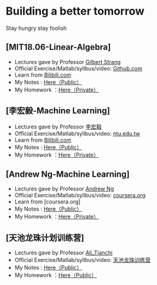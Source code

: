 # Building a better tomorrow  
Stay hungry stay foolish  


## [MIT18.06-Linear-Algebra]
* Lectures gave by Professor [Gilbert Strang](http://math.mit.edu/~gs/)       
* Official Exercise/Matlab/syllbus/video: [Github.com](https://github.com/mitmath/1806/blob/master/summaries.md)  
* Learn from [Bilibili.com](https://www.bilibili.com/video/BV1zx411g7gq?p=2&spm_id_from=pageDriver)     
* My Notes : [Here（Public）](https://github.com/zarjun/Motivated-Learning/blob/main/MIT18.06-Linear-Algebra.md)  
* My Homework ：[Here（Private）](https://github.com/zarjun/Motivated-Learning-answer)

## [李宏毅-Machine Learning]
* Lectures gave by Professor [李宏毅](http://speech.ee.ntu.edu.tw/~tlkagk/index.html)       
* Official Exercise/Matlab/syllbus/video: [ntu.edu.tw](http://speech.ee.ntu.edu.tw/~tlkagk/courses_ML20.html)  
* Learn from [Bilibili.com](https://www.bilibili.com/video/BV1JE411g7XF?from=search&seid=11742543070157185578&spm_id_from=333.337.0.0)     
* My Notes : [Here（Public）]()  
* My Homework ：[Here（Private）]()

## [Andrew Ng-Machine Learning]
* Lectures gave by Professor [Andrew Ng](https://www.coursera.org/instructor/andrewng)       
* Official Exercise/Matlab/syllbus/video: [coursera.org](https://www.coursera.org/learn/machine-learning)  
* Learn from [coursera.org]     
* My Notes : [Here（Public）]()  
* My Homework ：[Here（Private）]()

## [天池龙珠计划训练营]
* Lectures gave by Professor [Ali_Tianchi](https://tianchi.aliyun.com/)       
* Official Exercise/Matlab/syllbus/video: [天池龙珠训练营](https://tianchi.aliyun.com/specials/promotion/aicamps?spm=5176.21852664.0.0.167d6a55m31n7F)   
* My Notes : [Here（Public）]()  
* My Homework ：[Here（Public）]()
